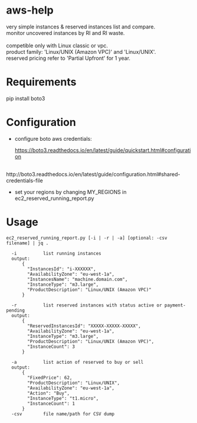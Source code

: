 
aws-help
========

very simple instances & reserved instances list and compare.
<br>
monitor uncovered instances by RI and RI waste.
<br>
<br>
competible only with Linux classic or vpc.
<br>
product family: 'Linux/UNIX (Amazon VPC)' and 'Linux/UNIX'.
<br>
reserved pricing refer to 'Partial Upfront' for 1 year.

# Requirements

pip install boto3


# Configuration

- configure boto aws credentials:

	https://boto3.readthedocs.io/en/latest/guide/quickstart.html#configuration
<br>
	http://boto3.readthedocs.io/en/latest/guide/configuration.html#shared-credentials-file

- set your regions by changing MY_REGIONS in ec2_reserved_running_report.py


# Usage

```
ec2_reserved_running_report.py [-i | -r | -a] [optional: -csv filename] | jq .

  -i          list running instances
  output:
	  {
	    "InstancesId": "i-XXXXXX",
	    "AvailabilityZone": "eu-west-1a",
	    "InstancesName": "machine.domain.com",
	    "InstanceType": "m3.large",
	    "ProductDescription": "Linux/UNIX (Amazon VPC)"
	  }

  -r          list reserved instances with status active or payment-pending
  output:
	  {
	    "ReservedInstancesId": "XXXXX-XXXXX-XXXXX",
	    "AvailabilityZone": "eu-west-1a",
	    "InstanceType": "m3.large",
	    "ProductDescription": "Linux/UNIX (Amazon VPC)",
	    "InstanceCount": 3
	  }

  -a          list action of reserved to buy or sell 
  output:
	  {
	    "FixedPrice": 62,
	    "ProductDescription": "Linux/UNIX",
	    "AvailabilityZone": "eu-west-1a",
	    "Action": "Buy",
	    "InstanceType": "t1.micro",
	    "InstanceCount": 1
	  }
  -csv	      file name/path for CSV dump
```


